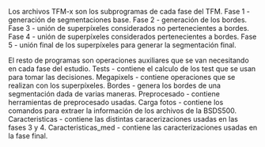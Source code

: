 Los archivos TFM-x son los subprogramas de cada fase del TFM.
Fase 1 - generación de segmentaciones base.
Fase 2 - generación de los bordes.
Fase 3 - unión de superpíxeles considerados no pertenecientes a bordes.
Fase 4 - unión de superpíxeles considerados pertenecientes a bordes.
Fase 5 - unión final de los superpíxeles para generar la segmentación final.

El resto de programas son operaciones auxiliares que se van necesitando en cada fase del estudio.
Tests - contiene el calculo de los test que se usan para tomar las decisiones.
Megapixels - contiene operaciones que se realizan con los superpíxeles.
Bordes - genera los bordes de una segmentación dada de varias maneras.
Preprocesado - contiene herramientas de preprocesado usadas.
Carga fotos - contiene los comandos para extraer la información de los archivos de la BSDS500.
Caracteristicas - contiene las distintas caracerizaciones usadas en las fases 3 y 4.
Caracteristicas_med - contiene las caracterizaciones usadas en la fase final.

